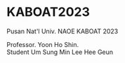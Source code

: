 # KABOAT2023
Pusan Nat'l Univ. NAOE KABOAT 2023

Professor. Yoon Ho Shin. \
Student
  Um Sung Min
  Lee Hee Geun

